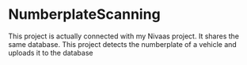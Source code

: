 # NumberplateScanning
This project is actually connected with my Nivaas project. It shares the same database. 
This project detects the numberplate of a vehicle and uploads it to the database 
